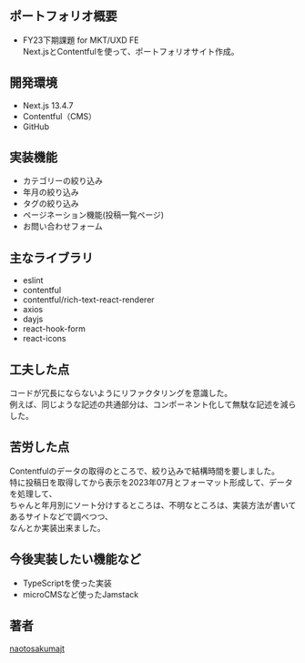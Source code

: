 ## ポートフォリオ概要
- FY23下期課題 for MKT/UXD FE  
Next.jsとContentfulを使って、ポートフォリオサイト作成。

## 開発環境
- Next.js 13.4.7
- Contentful（CMS）
- GitHub

## 実装機能
- カテゴリーの絞り込み
- 年月の絞り込み
- タグの絞り込み
- ページネーション機能(投稿一覧ページ)
- お問い合わせフォーム

## 主なライブラリ
- eslint
- contentful
- contentful/rich-text-react-renderer
- axios
- dayjs
- react-hook-form
- react-icons

## 工夫した点
コードが冗長にならないようにリファクタリングを意識した。  
例えば、同じような記述の共通部分は、コンポーネント化して無駄な記述を減らした。

## 苦労した点
Contentfulのデータの取得のところで、絞り込みで結構時間を要しました。  
特に投稿日を取得してから表示を2023年07月とフォーマット形成して、データを処理して、  
ちゃんと年月別にソート分けするところは、不明なところは、実装方法が書いてあるサイトなどで調べつつ、  
なんとか実装出来ました。

## 今後実装したい機能など
- TypeScriptを使った実装
- microCMSなど使ったJamstack

## 著者
[naotosakumajt](https://github.com/naotosakumajt/)